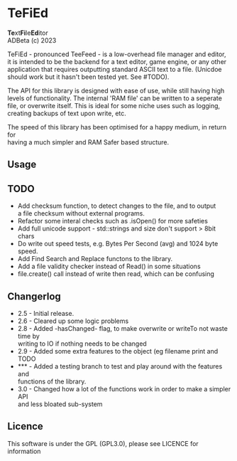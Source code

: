# TeFiEd
**Te**xt**Fi**le**Ed**itor  
ADBeta (c) 2023  

TeFiEd - pronounced TeeFeed - is a low-overhead file manager and editor,  
it is intended to be the backend for a text editor, game engine, or any other  
application that requires outputting standard ASCII text to a file. (Unicdoe  
should work but it hasn't been tested yet. See #TODO).  

The API for this library is designed with ease of use, while still having high  
levels of functionality. The internal 'RAM file' can be written to a seperate  
file, or overwrite itself. This is ideal for some niche uses such as logging,  
creating backups of text upon write, etc.  

The speed of this library has been optimised for a happy medium, in return for  
having a much simpler and RAM Safer <vector> based structure.  

## Usage

## TODO
* Add checksum function, to detect changes to the file, and to output  
a file checksum without external programs.  
* Refactor some interal checks such as .isOpen() for more safeties  
* Add full unicode support - std::strings and size don't support > 8bit chars  
* Do write out speed tests, e.g. Bytes Per Second (avg) and 1024 byte speed.  
* Add Find Search and Replace functons to the library.  
* Add a file validity checker instead of Read() in some situations  
* file.create() call instead of write then read, which can be confusing  

## Changerlog
* 2.5 - Initial release.  
* 2.6 - Cleared up some logic problems  
* 2.8 - Added -hasChanged- flag, to make overwrite or writeTo not waste time by  
 writing to IO if nothing needs to be changed  
* 2.9 - Added some extra features to the object (eg filename print and TODO  
* *** - Added a testing branch to test and play around with the features and  
functions of the library.  
* 3.0 - Changed how a lot of the functions work in order to make a simpler API  
and less bloated sub-system

## Licence
This software is under the GPL (GPL3.0), please see LICENCE for information  
